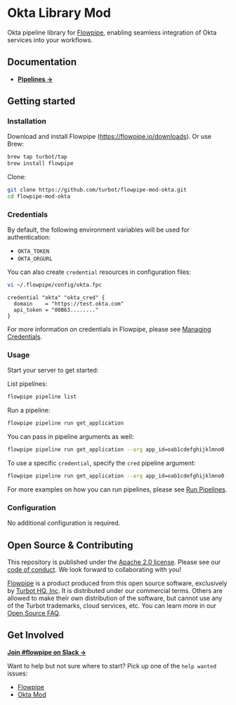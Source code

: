 # Okta Library Mod

Okta pipeline library for [Flowpipe](https://flowpipe.io), enabling seamless integration of Okta services into your workflows.

## Documentation

- **[Pipelines →](https://hub.flowpipe.io/mods/turbot/okta/pipelines)**

## Getting started

### Installation

Download and install Flowpipe (https://flowpipe.io/downloads). Or use Brew:

```sh
brew tap turbot/tap
brew install flowpipe
```

Clone:

```sh
git clone https://github.com/turbot/flowpipe-mod-okta.git
cd flowpipe-mod-okta
```

### Credentials

By default, the following environment variables will be used for authentication:

- `OKTA_TOKEN`
- `OKTA_ORGURL`

You can also create `credential` resources in configuration files:

```sh
vi ~/.flowpipe/config/okta.fpc
```

```hcl
credential "okta" "okta_cred" {
  domain    = "https://test.okta.com"
  api_token = "00B63........"
}
```

For more information on credentials in Flowpipe, please see [Managing Credentials](https://flowpipe.io/docs/run/credentials).

### Usage

Start your server to get started:

List pipelines:

```sh
flowpipe pipeline list
```

Run a pipeline:

```sh
flowpipe pipeline run get_application
```

You can pass in pipeline arguments as well:

```sh
flowpipe pipeline run get_application --arg app_id=oab1cdefghijklmno0
```

To use a specific `credential`, specify the `cred` pipeline argument:

```sh
flowpipe pipeline run get_application --arg app_id=oab1cdefghijklmno0 --arg cred=okta_cred
```

For more examples on how you can run pipelines, please see [Run Pipelines](https://flowpipe.io/docs/run/pipelines).

### Configuration

No additional configuration is required.

## Open Source & Contributing

This repository is published under the [Apache 2.0 license](https://www.apache.org/licenses/LICENSE-2.0). Please see our [code of conduct](https://github.com/turbot/.github/blob/main/CODE_OF_CONDUCT.md). We look forward to collaborating with you!

[Flowpipe](https://flowpipe.io) is a product produced from this open source software, exclusively by [Turbot HQ, Inc](https://turbot.com). It is distributed under our commercial terms. Others are allowed to make their own distribution of the software, but cannot use any of the Turbot trademarks, cloud services, etc. You can learn more in our [Open Source FAQ](https://turbot.com/open-source).

## Get Involved

**[Join #flowpipe on Slack →](https://flowpipe.io/community/join)**

Want to help but not sure where to start? Pick up one of the `help wanted` issues:

- [Flowpipe](https://github.com/turbot/flowpipe/labels/help%20wanted)
- [Okta Mod](https://github.com/turbot/flowpipe-mod-okta/labels/help%20wanted)
